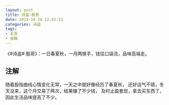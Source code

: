 ```yaml
---
layout: post
title: 诗盗·股哥
date: 2013-10-30 12:42:13
categories: 诗盗
tags:
- 五言
- 金融
---
```

《#诗盗#·股哥》：一日春夏秋，一月两换手，钱往口袋流，品味高端走。

## 注解
随着股指曲线心情变化无常，一天之中就好像经历了春夏秋，
还好运气不错，冬天没来，这个月交易了两次，结果赚了不少钱，
及时止盈套现，拿去买东西了，
因此生活品味提高了不少。
